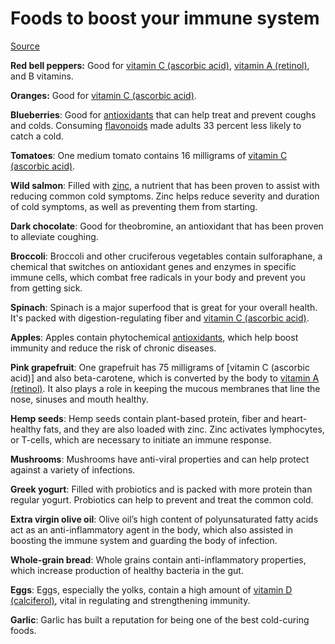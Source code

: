 [//]: # (
source: gpt-3 + jph editing
tags: foods
)

# Foods to boost your immune system

[Source](https://www.today.com/health/diet-fitness/foods-to-boost-immune-system-rcna153786)

**Red bell peppers:** Good for [vitamin C (ascorbic acid)](../vitamin-c-ascorbic-acid/), [vitamin A (retinol)](../vitamin-a-retinol/), and B vitamins.

**Oranges:** Good for [vitamin C (ascorbic acid)](../vitamin-c-ascorbic-acid/).

**Blueberries**: Good for [antioxidants](../antioxidants/) that can help treat and prevent coughs and colds. Consuming [flavonoids](../flavonoids/) made adults 33 percent less likely to catch a cold.

**Tomatoes**: One medium tomato contains 16 milligrams of [vitamin C (ascorbic acid)](../vitamin-c-ascorbic-acid/).

**Wild salmon**: Filled with [zinc](../zinc/), a nutrient that has been proven to assist with reducing common cold symptoms. Zinc helps reduce severity and duration of cold symptoms, as well as preventing them from starting.

**Dark chocolate**: Good for theobromine, an antioxidant that has been proven to alleviate coughing.

**Broccoli**: Broccoli and other cruciferous vegetables contain sulforaphane, a chemical that switches on antioxidant genes and enzymes in specific immune cells, which combat free radicals in your body and prevent you from getting sick.

**Spinach**: Spinach is a major superfood that is great for your overall health. It's packed with digestion-regulating fiber and [vitamin C (ascorbic acid)](../vitamin-c-ascorbic-acid/).

**Apples**: Apples contain phytochemical [antioxidants](../antioxidants/), which help boost immunity and reduce the risk of chronic diseases.

**Pink grapefruit**: One grapefruit has 75 milligrams of [vitamin C (ascorbic acid)] and also beta-carotene, which is converted by the body to [vitamin A (retinol)](../vitamin-a-retinol/). It also plays a role in keeping the mucous membranes that line the nose, sinuses and mouth healthy.

**Hemp seeds**: Hemp seeds contain plant-based protein, fiber and heart-healthy fats, and they are also loaded with zinc. Zinc activates lymphocytes, or T-cells, which are necessary to initiate an immune response.

**Mushrooms**: Mushrooms have anti-viral properties and can help protect against a variety of infections.

**Greek yogurt**: Filled with probiotics and is packed with more protein than regular yogurt. Probiotics can help to prevent and treat the common cold.

**Extra virgin olive oil**: Olive oil’s high content of polyunsaturated fatty acids act as an anti-inflammatory agent in the body, which also assisted in boosting the immune system and guarding the body of infection.

**Whole-grain bread**: Whole grains contain anti-inflammatory properties, which increase production of healthy bacteria in the gut.

**Eggs**: Eggs, especially the yolks, contain a high amount of [vitamin D (calciferol)](../vitamin-d-calciferol/), vital in regulating and strengthening immunity.

**Garlic**: Garlic has built a reputation for being one of the best cold-curing foods.
